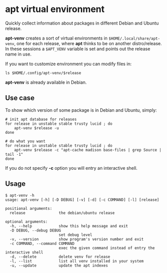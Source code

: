 # apt virtual environment

Quickly collect information about packages in different Debian and Ubuntu release.

**apt-venv** creates a sort of virtual environments in `$HOME/.local/share/apt-venv`, one for each release, where **apt** thinks to be on another distro/release. In these sessions a `$APT_VENV` variable is set and points out the release name in use.

If you want to customize environment you can modify files in:
```
ls $HOME/.config/apt-venv/$release
```
**apt-venv** is already available in Debian.

## Use case
To show which version of some package is in Debian and Ubuntu, simply:
```
# init apt database for releases
for release in unstable stable trusty lucid ; do
    apt-venv $release -u
done

# do what you want
for release in unstable stable trusty lucid ; do
    apt-venv $release -c "apt-cache madison base-files | grep Source | tail -1"
done
```
If you do not specify **-c** option you will entry an interactive shell.

## Usage
```
$ apt-venv -h
usage: apt-venv [-h] [-D DEBUG] [-v] [-d] [-c COMMAND] [-l] [release]

positional arguments:
  release               the debian/ubuntu release

optional arguments:
  -h, --help            show this help message and exit
  -D DEBUG, --debug DEBUG
                        set debug level
  -v, --version         show program's version number and exit
  -c COMMAND, --command COMMAND
                        exec the given command instead of entry the interactive shell
  -d, --delete          delete venv for release
  -l, --list            list all venv installed in your system
  -u, --update          update the apt indexes
```
